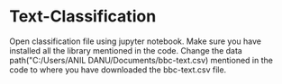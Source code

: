 # Text-Classification
Open classification file using jupyter notebook.
Make sure you have installed all the library mentioned in the code.
Change the data path("C:/Users/ANIL DANU/Documents/bbc-text.csv) mentioned in the code to where you have downloaded the bbc-text.csv file.
